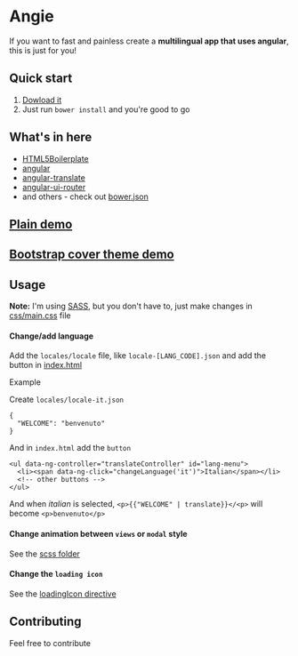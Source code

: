 # Angie

If you want to fast and painless create a **multilingual app that uses angular**, this is just for you!

## Quick start

1. [Dowload it](http://antonio-delivuk.from.hr/angie/angie_v0.0.1.rar)
2. Just run `bower install` and you're good to go

## What's in here

* [HTML5Boilerplate](https://github.com/h5bp/html5-boilerplate)
* [angular](https://angularjs.org/)
* [angular-translate](https://github.com/angular-translate/angular-translate)
* [angular-ui-router](https://github.com/angular-ui/ui-router)
* and others - check out [bower.json](https://github.com/adelivuk/angie/blob/master/bower.json)

## [Plain demo](http://antonio-delivuk.from.hr/angie)
## [Bootstrap cover theme demo](http://antonio-delivuk.from.hr/angie/bootstrap)

## Usage

**Note:** I'm using [SASS](http://sass-lang.com/), but you don't have to, just make changes in [css/main.css](https://github.com/adelivuk/angie/blob/master/css/main.css) file

#### Change/add language
Add the `locales/locale` file, like `locale-[LANG_CODE].json` and add the button in [index.html](https://github.com/adelivuk/angie/blob/master/index.html#LC23)

Example

Create `locales/locale-it.json`


```
{
  "WELCOME": "benvenuto"
}
```

And in `index.html` add the `button`

```
<ul data-ng-controller="translateController" id="lang-menu">
  <li><span data-ng-click="changeLanguage('it')">Italian</span></li>
  <!-- other buttons -->
</ul>
```

And when _italian_ is selected, `<p>{{"WELCOME" | translate}}</<p>` will become `<p>benvenuto</p>`

#### Change animation between `views` or `modal` style
See the [scss folder](https://github.com/adelivuk/angie/tree/master/scss)

#### Change the `loading icon`
See the [loadingIcon directive](https://github.com/adelivuk/angie/blob/master/js/app.js#L49)

## Contributing
Feel free to contribute